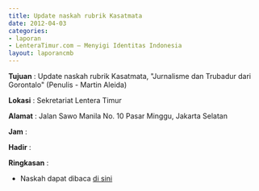 ```yaml
---
title: Update naskah rubrik Kasatmata
date: 2012-04-03
categories:
- laporan
- LenteraTimur.com – Menyigi Identitas Indonesia
layout: laporancmb
---
```



**Tujuan** : Update naskah rubrik Kasatmata, "Jurnalisme dan Trubadur dari Gorontalo" (Penulis - Martin Aleida)

**Lokasi** : Sekretariat Lentera Timur 

**Alamat** : Jalan Sawo Manila No. 10 Pasar Minggu, Jakarta Selatan

**Jam** : 

**Hadir** :  


**Ringkasan** : 
* Naskah dapat dibaca [di sini](http://www.lenteratimur.com/2012/04/jurnalisme-dan-trubadur-dari-gorontalo/)
